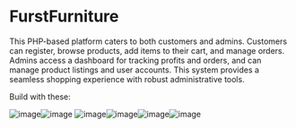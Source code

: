 # FurstFurniture
This PHP-based platform caters to both customers and admins. Customers can register, browse products, add items to their cart, and manage orders. Admins access a dashboard for tracking profits and orders, and can manage product listings and user accounts. This system provides a seamless shopping experience with robust administrative tools.

Build with these:

![image](https://github.com/user-attachments/assets/e4580422-d2a5-470d-9227-08ed04f68157)![image](https://github.com/user-attachments/assets/2bec74dc-3136-4df5-980f-a7e098f4251b)
![image](https://github.com/user-attachments/assets/6f7823f8-0bff-4df7-a83b-ed45e3e57f39)![image](https://github.com/user-attachments/assets/37675523-cb0a-4367-9d30-46e17ae4a789)![image](https://github.com/user-attachments/assets/c24b76dc-bd42-41e9-a65b-e919af3420f8)![image](https://github.com/user-attachments/assets/df6a0436-5a71-4484-973c-bcd1c234bb40)





